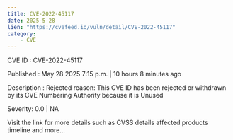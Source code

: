 ```yaml
---
title: CVE-2022-45117
date: 2025-5-28
lien: "https://cvefeed.io/vuln/detail/CVE-2022-45117"
category:
    - CVE
---
```


CVE ID : CVE-2022-45117

Published :  May 28
2025
7:15 p.m. | 10 hours
8 minutes ago

Description : Rejected reason: This CVE ID has been rejected or withdrawn by its CVE Numbering Authority because it is Unused

Severity: 0.0 | NA

Visit the link for more details
such as CVSS details
affected products
timeline
and more...
